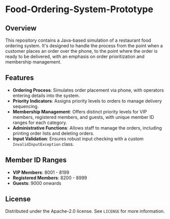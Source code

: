 # Food-Ordering-System-Prototype

## Overview
This repository contains a Java-based simulation of a restaurant food ordering system. It's designed to handle the process from the point when a customer places an order over the phone, to the point where the order is ready to be delivered, with an emphasis on order prioritization and membership management.

## Features

- **Ordering Process**: Simulates order placement via phone, with operators entering details into the system.
- **Priority Indicators**: Assigns priority levels to orders to manage delivery sequencing.
- **Membership Management**: Offers distinct priority levels for VIP members, registered members, and guests, with unique member ID ranges for each category.
- **Administrative Functions**: Allows staff to manage the orders, including printing order lists and deleting orders.
- **Input Validation**: Ensures robust input checking with a custom `InvalidInputException` class.

## Member ID Ranges

- **VIP Members**: 8001 - 8199
- **Registered Members**: 8200 - 8999
- **Guests**: 9000 onwards

## License

Distributed under the Apache-2.0 license. See `LICENSE` for more information.

